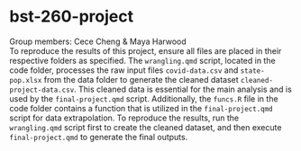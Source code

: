# bst-260-project
Group members: Cece Cheng & Maya Harwood
<br>
To reproduce the results of this project, ensure all files are placed in their respective folders as specified. The `wrangling.qmd` script, located in the code folder, processes the raw input files `covid-data.csv` and `state-pop.xlsx` from the data folder to generate the cleaned dataset `cleaned-project-data.csv`. This cleaned data is essential for the main analysis and is used by the `final-project.qmd` script. Additionally, the `funcs.R` file in the code folder contains a function that is utilized in the `final-project.qmd` script for data extrapolation. To reproduce the results, run the `wrangling.qmd` script first to create the cleaned dataset, and then execute `final-project.qmd` to generate the final outputs.

